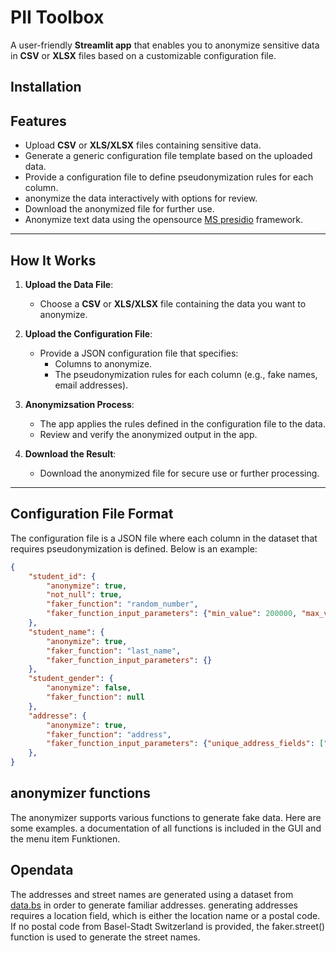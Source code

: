 # PII Toolbox

A user-friendly **Streamlit app** that enables you to anonymize sensitive data in **CSV** or **XLSX** files based on a customizable configuration file.

## Installation

## Features
- Upload **CSV** or **XLS/XLSX** files containing sensitive data.
- Generate a generic configuration file template based on the uploaded data.
- Provide a configuration file to define pseudonymization rules for each column.
- anonymize the data interactively with options for review.
- Download the anonymized file for further use.
- Anonymize text data using the opensource [MS presidio](https://microsoft.github.io/presidio/) framework.

---

## How It Works

1. **Upload the Data File**:
   - Choose a **CSV** or **XLS/XLSX** file containing the data you want to anonymize.

2. **Upload the Configuration File**:
   - Provide a JSON configuration file that specifies:
     - Columns to anonymize.
     - The pseudonymization rules for each column (e.g., fake names, email addresses).

3. **Anonymizsation Process**:
   - The app applies the rules defined in the configuration file to the data.
   - Review and verify the anonymized output in the app.

4. **Download the Result**:
   - Download the anonymized file for secure use or further processing.

---

## Configuration File Format

The configuration file is a JSON file where each column in the dataset that requires pseudonymization is defined. Below is an example:

```json
{
    "student_id": {
        "anonymize": true,
        "not_null": true,
        "faker_function": "random_number",
        "faker_function_input_parameters": {"min_value": 200000, "max_value": 700000, "unique": true}
    },
    "student_name": {
        "anonymize": true,
        "faker_function": "last_name",
        "faker_function_input_parameters": {}
    },
    "student_gender": {
        "anonymize": false,
        "faker_function": null
    },
    "addresse": {
        "anonymize": true,
        "faker_function": "address",
        "faker_function_input_parameters": {"unique_address_fields": ["adress", "postal_code"], "location_code_col": "plz", "location_data_col": "postal_code"}
    },
}
```

## anonymizer functions

The anonymizer supports various functions to generate fake data. Here are some examples. a documentation of all functions is included in the GUI and the menu item Funktionen.


## Opendata
The addresses and street names are generated using a dataset from [data.bs](https://data.bs.ch/explore/dataset/100259) in order to generate familiar addresses. generating addresses requires a location field, which is either the location name or a postal code. If no postal code from Basel-Stadt Switzerland is provided, the faker.street() function is used to generate the street names.
